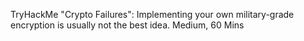 TryHackMe "Crypto Failures": Implementing your own military-grade encryption is usually not the best idea.
Medium, 60 Mins

